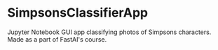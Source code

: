 # SimpsonsClassifierApp
Jupyter Notebook GUI app classifying photos of Simpsons characters. Made as a part of FastAI's course.
